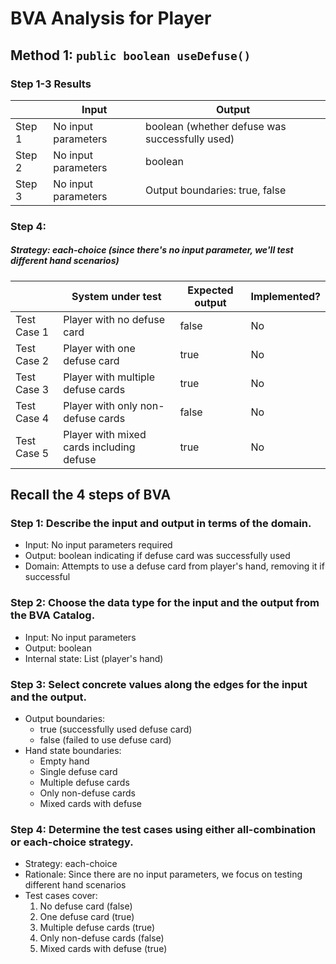 # BVA Analysis for Player

## Method 1: `public boolean useDefuse()`

### Step 1-3 Results

|        | Input               | Output                                         |
| ------ | ------------------- | ---------------------------------------------- |
| Step 1 | No input parameters | boolean (whether defuse was successfully used) |
| Step 2 | No input parameters | boolean                                        |
| Step 3 | No input parameters | Output boundaries: true, false                 |

### Step 4:

##### Strategy: each-choice (since there's no input parameter, we'll test different hand scenarios)

|             | System under test                        | Expected output | Implemented? |
| ----------- | ---------------------------------------- | --------------- | ------------ |
| Test Case 1 | Player with no defuse card               | false           | No           |
| Test Case 2 | Player with one defuse card              | true            | No           |
| Test Case 3 | Player with multiple defuse cards        | true            | No           |
| Test Case 4 | Player with only non-defuse cards        | false           | No           |
| Test Case 5 | Player with mixed cards including defuse | true            | No           |

## Recall the 4 steps of BVA

### Step 1: Describe the input and output in terms of the domain.

- Input: No input parameters required
- Output: boolean indicating if defuse card was successfully used
- Domain: Attempts to use a defuse card from player's hand, removing it if successful

### Step 2: Choose the data type for the input and the output from the BVA Catalog.

- Input: No input parameters
- Output: boolean
- Internal state: List<Card> (player's hand)

### Step 3: Select concrete values along the edges for the input and the output.

- Output boundaries:
  - true (successfully used defuse card)
  - false (failed to use defuse card)
- Hand state boundaries:
  - Empty hand
  - Single defuse card
  - Multiple defuse cards
  - Only non-defuse cards
  - Mixed cards with defuse

### Step 4: Determine the test cases using either all-combination or each-choice strategy.

- Strategy: each-choice
- Rationale: Since there are no input parameters, we focus on testing different hand scenarios
- Test cases cover:
  1. No defuse card (false)
  2. One defuse card (true)
  3. Multiple defuse cards (true)
  4. Only non-defuse cards (false)
  5. Mixed cards with defuse (true)

